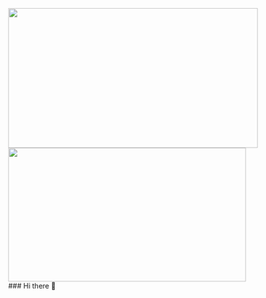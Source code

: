 <div style="width:100%;height:0;padding-bottom:56%;position:relative;"><img src="https://giphy.com/embed/26tn33aiTi1jkl6H6" width="100%" height="100%" style="position:absolute" /></div>
<div id="header" aling="center">
<img src="https://giphy.com/embed/26tn33aiTi1jkl6H6" width="480" height="270" />
</div>
### Hi there 👋

<!--
**LeandroPintosChelli/LeandroPintosChelli** is a ✨ _special_ ✨ repository because its `README.md` (this file) appears on your GitHub profile.

Here are some ideas to get you started:

- 🔭 I’m currently working on ...
- 🌱 I’m currently learning ...
- 👯 I’m looking to collaborate on ...
- 🤔 I’m looking for help with ...
- 💬 Ask me about ...
- 📫 How to reach me: ...
- 😄 Pronouns: ...
- ⚡ Fun fact: ...
-->
